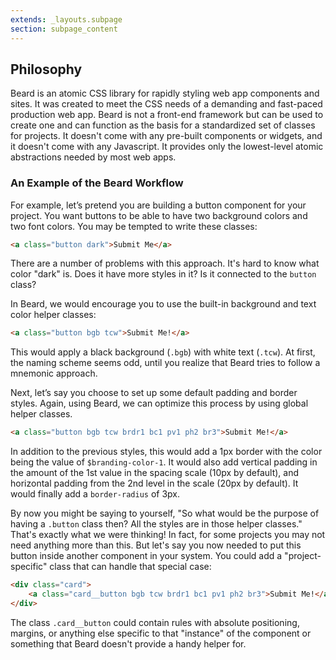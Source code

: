 ```yaml
---
extends: _layouts.subpage
section: subpage_content
---
```

<h2 class="tcg50 ft10 fw3 mb2 md-mb3">Philosophy</h2>
<p class="tcg50 ft5 fw3 mb4 lh2">Beard is an atomic CSS library for rapidly styling web app components and sites. It was created to meet the CSS needs of a demanding and fast-paced production web app. Beard is not a front-end framework but can be used to create one and can function as the basis for a standardized set of classes for projects. It doesn't come with any pre-built components or widgets, and it doesn't come with any Javascript. It provides only the lowest-level atomic abstractions needed by most web apps.</p>

<h3 class="tcg50 ft7 fw3 mb2 md-mb3">An Example of the Beard Workflow</h3>

<p class="tcg50 ft5 fw3 mb4 lh2">For example, let&rsquo;s pretend you are building a button component for your project. You want buttons to be able to have two background colors and two font colors. You may be tempted to write these classes:</p>

```html
<a class="button dark">Submit Me</a>
```

<p class="tcg50 ft5 fw3 mb4 lh2">There are a number of problems with this approach. It's hard to know what color "dark" is. Does it have more styles in it? Is it connected to the <code>button</code> class?</p>

<p class="tcg50 ft5 fw3 mb4 lh2">In Beard, we would encourage you to use the built-in background and text color helper classes:</p>

```html
<a class="button bgb tcw">Submit Me!</a>
```

<p class="tcg50 ft5 fw3 mb4 lh2">This would apply a black background (<code>.bgb</code>) with white text (<code>.tcw</code>). At first, the naming scheme seems odd, until you realize that Beard tries to follow a mnemonic approach.</p>

<p class="tcg50 ft5 fw3 mb4 lh2">Next, let&rsquo;s say you choose to set up some default padding and border styles. Again, using Beard, we can optimize this process by using global helper classes.</p>

```html
<a class="button bgb tcw brdr1 bc1 pv1 ph2 br3">Submit Me!</a>
```

<p class="tcg50 ft5 fw3 mb4 lh2">In addition to the previous styles, this would add a 1px border with the color being the value of <code>$branding-color-1</code>. It would also add vertical padding in the amount of the 1st value in the spacing scale (10px by default), and horizontal padding from the 2nd level in the scale (20px by default). It would finally add a <code>border-radius</code> of 3px.</p>

<p class="tcg50 ft5 fw3 mb4 lh2">By now you might be saying to yourself, "So what would be the purpose of having a <code>.button</code> class then? All the styles are in those helper classes." That's exactly what we were thinking! In fact, for some projects you may not need anything more than this. But let's say you now needed to put this button inside another component in your system. You could add a "project-specific" class that can handle that special case:</p>

```html
<div class="card">
    <a class="card__button bgb tcw brdr1 bc1 pv1 ph2 br3">Submit Me!</a>
</div>
```

<p class="tcg50 ft5 fw3 mb4 lh2">The class <code>.card__button</code> could contain rules with absolute positioning, margins, or anything else specific to that "instance" of the component or something that Beard doesn't provide a handy helper for.</p>
